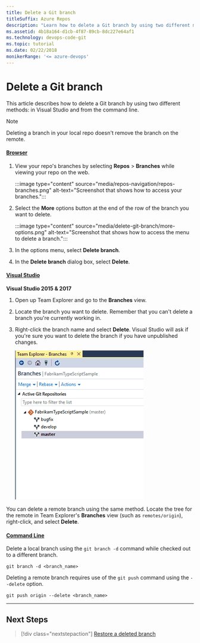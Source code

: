 ```yaml
---
title: Delete a Git branch
titleSuffix: Azure Repos
description: "Learn how to delete a Git branch by using two different methods: in Visual Studio and from the command line."
ms.assetid: 4b18a164-d1cb-4f87-89cb-8dc227e64af1
ms.technology: devops-code-git 
ms.topic: tutorial
ms.date: 02/22/2018
monikerRange: '<= azure-devops'
---
```



# Delete a Git branch

This article describes how to delete a Git branch by using two different methods: in Visual Studio and from the command line.

> [!NOTE] 
> Deleting a branch in your local repo doesn't remove the branch on the remote.

#### [Browser](#tab/Browser/)

1. View your repo's branches by selecting **Repos** > **Branches** while viewing your repo on the web.

   :::image type="content" source="media/repos-navigation/repos-branches.png" alt-text="Screenshot that shows how to access your branches.":::

2. Select the **More** options button at the end of the row of the branch you want to delete.

   :::image type="content" source="media/delete-git-branch/more-options.png" alt-text="Screenshot that shows how to access the menu to delete a branch.":::

3. In the options menu, select **Delete branch**.

4. In the **Delete branch** dialog box, select **Delete**.


#### [Visual Studio](#tab/visual-studio/)

**Visual Studio 2015 & 2017**

1. Open up Team Explorer and go to the **Branches** view.
2. Locate the branch you want to delete. Remember that you can't delete a branch you're currently working in.
3. Right-click the branch name and select **Delete**. Visual Studio will ask if you're sure you want to delete the branch if you have unpublished changes.

    ![Deleting a branch in Visual Studio](media/vsbranchdelete.gif)

You can delete a remote branch using the same method. Locate the tree for the remote in Team Explorer's **Branches** view (such as `remotes/origin`), right-click, and select **Delete**.

#### [Command Line](#tab/command-line/)
Delete a local branch using the `git branch -d` command while checked out to a different branch.

```
git branch -d <branch_name>
```

Deleting a remote branch requires use of the `git push` command using the `--delete` option.

```
git push origin --delete <branch_name>
```

* * *

## Next Steps

> [!div class="nextstepaction"]
> [Restore a deleted branch](/azure/devops/repos/git/restore-deleted-branch)

